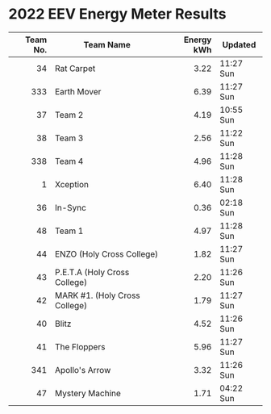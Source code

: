 # 2022 EEV Energy Meter Results
|Team No.|Team Name|Energy kWh|Updated|
|---:|---|---:|---|
|34|Rat Carpet|3.22|11:27 Sun|
|333|Earth Mover|6.39|11:27 Sun|
|37|Team 2|4.19|10:55 Sun|
|38|Team 3|2.56|11:22 Sun|
|338|Team 4|4.96|11:28 Sun|
|1|Xception|6.40|11:28 Sun|
|36|In-Sync|0.36|02:18 Sun|
|48|Team 1|4.97|11:28 Sun|
|44|ENZO (Holy Cross College)|1.82|11:27 Sun|
|43|P.E.T.A (Holy Cross College)|2.20|11:26 Sun|
|42|MARK #1. (Holy Cross College)|1.79|11:27 Sun|
|40|Blitz|4.52|11:26 Sun|
|41|The Floppers|5.96|11:27 Sun|
|341|Apollo's Arrow|3.32|11:26 Sun|
|47|Mystery Machine|1.71|04:22 Sun|
